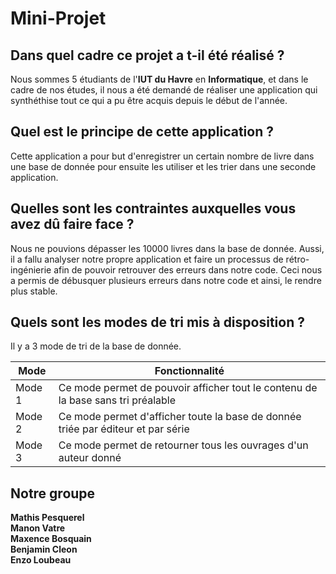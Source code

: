 # Mini-Projet
## Dans quel cadre ce projet a t-il été réalisé ?

Nous sommes 5 étudiants de l'**IUT du Havre** en **Informatique**, et dans le cadre de nos études, il nous a été demandé de réaliser une application qui synthéthise tout ce qui a pu être
acquis depuis le début de l'année.

## Quel est le principe de cette application ?

Cette application a pour but d'enregistrer un certain nombre de livre dans une base de donnée pour ensuite les utiliser et les trier dans une seconde application.

## Quelles sont les contraintes auxquelles vous avez dû faire face ?

Nous ne pouvions dépasser les 10000 livres dans la base de donnée. Aussi, il a fallu analyser notre propre application et faire un processus de rétro-ingénierie afin de pouvoir
retrouver des erreurs dans notre code. Ceci nous a permis de débusquer plusieurs erreurs dans notre code et ainsi, le rendre plus stable.

## Quels sont les modes de tri mis à disposition ?

Il y a 3 mode de tri de la base de donnée.

| Mode   | Fonctionnalité                                                                   |
|--------|----------------------------------------------------------------------------------|
| Mode 1 | Ce mode permet de pouvoir afficher tout le contenu de la base sans tri préalable |
| Mode 2 | Ce mode permet d'afficher toute la base de donnée triée par éditeur et par série |
| Mode 3 | Ce mode permet de retourner tous les ouvrages d'un auteur donné                  |

## Notre groupe

**Mathis Pesquerel**<br>
**Manon Vatre**<br>
**Maxence Bosquain**<br>
**Benjamin Cleon**<br>
**Enzo Loubeau**

